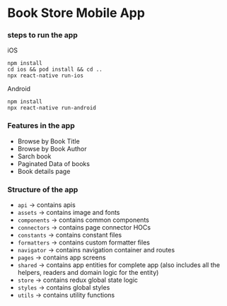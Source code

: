 # Book Store Mobile App

### steps to run the app
iOS
```
npm install
cd ios && pod install && cd ..
npx react-native run-ios
```
Android
```
npm install
npx react-native run-android
```

### Features in the app

- Browse by Book Title
- Browse by Book Author
- Sarch book
- Paginated Data of books
- Book details page

### Structure of the app
- `api` -> contains apis
- `assets` -> contains image and fonts
- `components` -> contains common components
- `connectors` -> contains page connector HOCs
- `constants` -> contains constant files
- `formatters` -> contains custom formatter files
- `navigator` -> contains navigation container and routes
- `pages` -> contains app screens
- `shared` -> contains app entities for complete app (also includes all the helpers, readers and domain logic for the entity)
- `store` -> contains redux global state logic
- `styles` -> contains global styles
- `utils` -> contains utility functions
